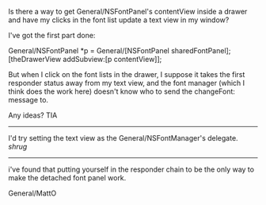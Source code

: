 

Is there a way to get General/NSFontPanel's contentView inside a drawer and have my clicks in the font list update a text view in my window?

I've got the first part done:
    
General/NSFontPanel *p = General/[NSFontPanel sharedFontPanel];
[theDrawerView addSubview:[p contentView]];


But when I click on the font lists in the drawer, I suppose it takes the first responder status away from my text view, and the font manager (which I think does the work here) doesn't know who to send the changeFont: message to.

Any ideas?  TIA

----

I'd try setting the text view as the General/NSFontManager's delegate. *shrug*

----

i've found that putting yourself in the responder chain to be the only way to make the detached font panel work.

General/MattO